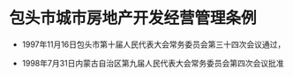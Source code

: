 # 包头市城市房地产开发经营管理条例

- 1997年11月16日包头市第十届人民代表大会常务委员会第三十四次会议通过，

- 1998年7月31日内蒙古自治区第九届人民代表大会常务委员会第四次会议批准

<!-- INFO END -->
